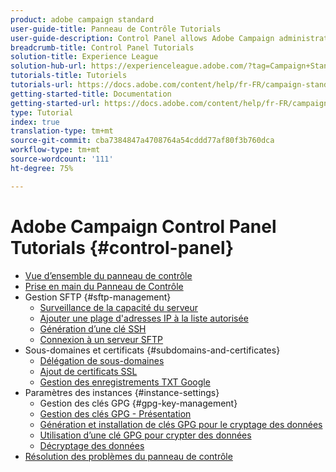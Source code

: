 ```yaml
---
product: adobe campaign standard
user-guide-title: Panneau de Contrôle Tutorials
user-guide-description: Control Panel allows Adobe Campaign administrators to monitor key assets and perform administrative tasks, such as managing the SFTP storage by instance or allow list IP addresses.
breadcrumb-title: Control Panel Tutorials
solution-title: Experience League
solution-hub-url: https://experienceleague.adobe.com/?tag=Campaign+Standard#recommended/solutions/campaign
tutorials-title: Tutoriels
tutorials-url: https://docs.adobe.com/content/help/fr-FR/campaign-standard-learn/tutorials/overview.html
getting-started-title: Documentation
getting-started-url: https://docs.adobe.com/content/help/fr-FR/campaign-standard/using/campaign-standard-home.html
type: Tutorial
index: true
translation-type: tm+mt
source-git-commit: cba7384847a4708764a54cddd77af80f3b760dca
workflow-type: tm+mt
source-wordcount: '111'
ht-degree: 75%

---
```



# Adobe Campaign Control Panel Tutorials {#control-panel}

+ [Vue d’ensemble du panneau de contrôle](/help/control-panel-tutorials/control-panel-overview.md)
+ [Prise en main du Panneau de Contrôle](/help/control-panel-tutorials/getting-started-with-the-control-panel.md)
+ Gestion SFTP {#sftp-management}
   + [Surveillance de la capacité du serveur](/help/control-panel-tutorials/sftp-management/monitoring-server-capacity-allow-listing-adding-ssh-key.md)
   + [Ajouter une plage d&#39;adresses IP à la liste autorisée](/help/control-panel-tutorials/sftp-management/adding-ip-range-to-allow-list.md)
   + [Génération d’une clé SSH](/help/control-panel-tutorials/sftp-management/generate-ssh-key.md)
   + [Connexion à un serveur SFTP](/help/control-panel-tutorials/sftp-management/connect-to-sftp-server.md)
+ Sous-domaines et certificats {#subdomains-and-certificates}
   + [Délégation de sous-domaines](/help/control-panel-tutorials/subdomains-and-certificates/subdomain-delegation.md)
   + [Ajout de certificats SSL](/help/control-panel-tutorials/subdomains-and-certificates/adding-ssl-certificates.md)
   + [Gestion des enregistrements TXT Google](/help/control-panel-tutorials/subdomains-and-certificates/google-txt-record-management.md)
+ Paramètres des instances {#instance-settings}
   + Gestion des clés GPG {#gpg-key-management}
   + [Gestion des clés GPG - Présentation](/help/control-panel-tutorials/instance-settings/gpg-key-management/gpg-key-management-overview.md)
   + [Génération et installation de clés GPG pour le cryptage des données](/help/control-panel-tutorials/instance-settings/gpg-key-management/generating-and-installing-gpg-keys-for-data-encryption.md)
   + [Utilisation d’une clé GPG pour crypter des données](/help/control-panel-tutorials/instance-settings/gpg-key-management/using-a-gpg-key-to-encrypt-data.md)
   + [Décryptage des données](/help/control-panel-tutorials/instance-settings/gpg-key-management/decrypting-data.md)
+ [Résolution des problèmes du panneau de contrôle](/help/control-panel-tutorials/trouble-shooting.md)